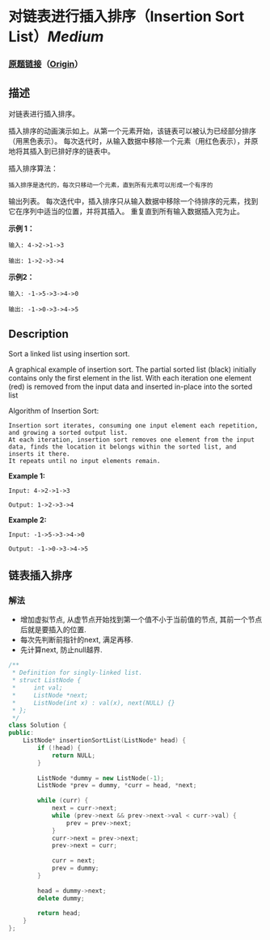 # 对链表进行插入排序（Insertion Sort List）*Medium*
### [原题链接](https://leetcode-cn.com/problems/insertion-sort-list)（[Origin](https://leetcode.com/problems/insertion-sort-list)）
## 描述
对链表进行插入排序。


插入排序的动画演示如上。从第一个元素开始，该链表可以被认为已经部分排序（用黑色表示）。
每次迭代时，从输入数据中移除一个元素（用红色表示），并原地将其插入到已排好序的链表中。



插入排序算法：


	插入排序是迭代的，每次只移动一个元素，直到所有元素可以形成一个有序的
输出列表。
	每次迭代中，插入排序只从输入数据中移除一个待排序的元素，找到它在序列中适当的位置，并将其插入。
	重复直到所有输入数据插入完为止。




**示例 1：**
```
输入: 4->2->1->3

输出: 1->2->3->4
```


**示例2：**
```
输入: -1->5->3->4->0

输出: -1->0->3->4->5
```

## Description
Sort a linked list using insertion sort.





A graphical example of insertion sort. The partial sorted list (black) initially contains only the first element in the list.
With each iteration one element (red) is removed from the input data and inserted in-place into the sorted list





Algorithm of Insertion Sort:


	Insertion sort iterates, consuming one input element each repetition, and growing a sorted output list.
	At each iteration, insertion sort removes one element from the input data, finds the location it belongs within the sorted list, and inserts it there.
	It repeats until no input elements remain.



**Example 1:**
```
Input: 4->2->1->3

Output: 1->2->3->4
```


**Example 2:**
```
Input: -1->5->3->4->0

Output: -1->0->3->4->5
```


## 链表插入排序
### 解法
- 增加虚拟节点, 从虚节点开始找到第一个值不小于当前值的节点, 其前一个节点后就是要插入的位置.
- 每次先判断前指针的next, 满足再移.
- 先计算next, 防止null越界.


```c++
/**
 * Definition for singly-linked list.
 * struct ListNode {
 *     int val;
 *     ListNode *next;
 *     ListNode(int x) : val(x), next(NULL) {}
 * };
 */
class Solution {
public:
    ListNode* insertionSortList(ListNode* head) {
        if (!head) {
            return NULL;
        }
        
        ListNode *dummy = new ListNode(-1);
        ListNode *prev = dummy, *curr = head, *next;
        
        while (curr) {
            next = curr->next;
            while (prev->next && prev->next->val < curr->val) {
                prev = prev->next;
            }
            curr->next = prev->next;
            prev->next = curr;
            
            curr = next;
            prev = dummy;
        }
        
        head = dummy->next;
        delete dummy;
        
        return head;
    }
};
```